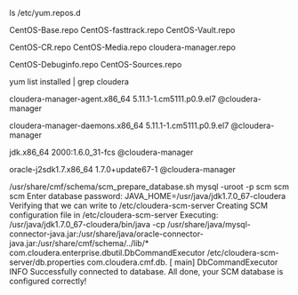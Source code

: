 ls /etc/yum.repos.d


CentOS-Base.repo       CentOS-fasttrack.repo  CentOS-Vault.repo

CentOS-CR.repo         CentOS-Media.repo      cloudera-manager.repo

CentOS-Debuginfo.repo  CentOS-Sources.repo



yum list installed | grep cloudera

cloudera-manager-agent.x86_64   5.11.1-1.cm5111.p0.9.el7       @cloudera-manager

cloudera-manager-daemons.x86_64 5.11.1-1.cm5111.p0.9.el7       @cloudera-manager

jdk.x86_64                      2000:1.6.0_31-fcs              @cloudera-manager

oracle-j2sdk1.7.x86_64          1.7.0+update67-1               @cloudera-manager


/usr/share/cmf/schema/scm_prepare_database.sh mysql -uroot -p scm scm scm Enter database password: JAVA_HOME=/usr/java/jdk1.7.0_67-cloudera Verifying that we can write to /etc/cloudera-scm-server Creating SCM configuration file in /etc/cloudera-scm-server Executing: /usr/java/jdk1.7.0_67-cloudera/bin/java -cp /usr/share/java/mysql-connector-java.jar:/usr/share/java/oracle-connector-java.jar:/usr/share/cmf/schema/../lib/* com.cloudera.enterprise.dbutil.DbCommandExecutor /etc/cloudera-scm-server/db.properties com.cloudera.cmf.db. [ main] DbCommandExecutor INFO Successfully connected to database. All done, your SCM database is configured correctly!
